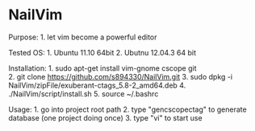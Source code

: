 NailVim
=======

Purpose:
    1. let vim become a powerful editor

Tested OS:
	1. Ubuntu 11.10 64bit
	2. Ubutnu 12.04.3 64 bit

Installation:
	1. sudo apt-get install vim-gnome cscope git	
    2. git clone https://github.com/s894330/NailVim.git
    3. sudo dpkg -i NailVim/zipFile/exuberant-ctags_5.8-2_amd64.deb
    4. ./NailVim/script/install.sh
    5. source ~/.bashrc

Usage:
	1. go into project root path
	2. type "gencscopectag" to generate database (one project doing once)
	3. type "vi" to start use
